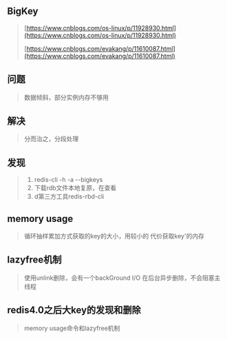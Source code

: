 ## BigKey

> [https://www.cnblogs.com/os-linux/p/11928930.html](https://www.cnblogs.com/os-linux/p/11928930.html)
>
> [https://www.cnblogs.com/evakang/p/11610087.html](https://www.cnblogs.com/evakang/p/11610087.html)

## 问题

> 数据倾斜，部分实例内存不够用

## 解决

> 分而治之，分段处理

## 发现

> 1. redis-cli -h -a --bigkeys
> 2. 下载rdb文件本地复原，在查看
> 3. d第三方工具redis-rbd-cli

## memory usage

> 循环抽样累加方式获取的key的大小，用较小的 代价获取key'的内存

## lazyfree机制

> 使用unlink删除，会有一个backGround I/O 在后台异步删除，不会阻塞主线程

## redis4.0之后大key的发现和删除

> memory usage命令和lazyfree机制



